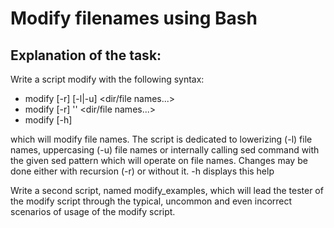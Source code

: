 Modify filenames using Bash
================
Explanation of the task:
-----------------------
Write a script modify with the following syntax:
  * modify [-r] [-l|-u] <dir/file names...>
  * modify [-r] '<sed pattern>' <dir/file names...>
  * modify [-h]

which will modify file names. 
The script is dedicated to lowerizing (-l) file names, uppercasing (-u) file names 
or internally calling sed command with the given sed pattern which will operate on file names.
Changes may be done either with recursion (-r) or without it. -h displays this help

Write a second script, named modify_examples, which will lead the tester of the modify script 
through the typical, uncommon and even incorrect scenarios of usage of the modify script.
